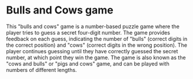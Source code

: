 # Bulls and Cows game 
This "bulls and cows" game is a number-based puzzle game where the player tries to guess a secret four-digit number.
The game provides feedback on each guess, indicating the number of "bulls" (correct digits in the correct position) and "cows" 
(correct digits in the wrong position). The player continues guessing until they have correctly guessed the secret number, 
at which point they win the game. The game is also known as the "cows and bulls" or "pigs and cows" game, and 
can be played with numbers of different lengths.
